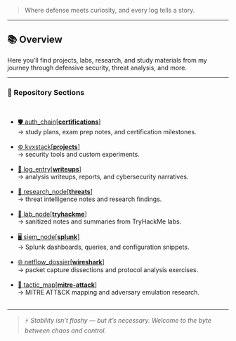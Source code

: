> Where defense meets curiosity, and every log tells a story.

---

## 📚 Overview

Here you’ll find projects, labs, research, and study materials from my journey through defensive security, threat analysis, and more.

---

### 📁 Repository Sections

&nbsp;  
- [🛡️ auth_chain[**certifications**]](./auth_chain)  
  → study plans, exam prep notes, and certification milestones.  
&nbsp;  
- [⚙️ kvxstack[**projects**]](./kvxstack)  
  → security tools and custom experiments.  
&nbsp;  
- [📘 log_entry[**writeups**]](./log_entry)  
  → analysis writeups, reports, and cybersecurity narratives.  
&nbsp;  
- [🧠 research_node[**threats**]](./research_node)  
  → threat intelligence notes and research findings.  
&nbsp;  
- [🧪 lab_node[**tryhackme**]](./lab_node)  
  → sanitized notes and summaries from TryHackMe labs.  
&nbsp;  
- [🖥️ siem_node[**splunk**]](./siem_node)  
  → Splunk dashboards, queries, and configuration snippets.  
&nbsp;  
- [🌐 netflow_dossier[**wireshark**]](./netflow_dossier)  
  → packet capture dissections and protocol analysis exercises.  
&nbsp;  
- [🎯 tactic_map[**mitre-attack**]](./tactic_map)  
  → MITRE ATT&CK mapping and adversary emulation research.  
&nbsp;  

---

> ⚡ *Stability isn’t flashy — but it’s necessary. Welcome to the byte between chaos and control.*
